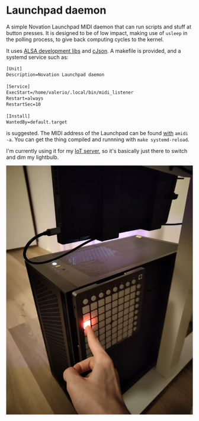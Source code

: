 # Launchpad daemon

A simple Novation Launchpad MIDI daemon that can run scripts and stuff at button presses. It is designed to be of low impact, making use of `usleep` in the polling process, to give back computing cycles to the kernel.

It uses [ALSA development libs](https://archlinux.org/packages/extra/x86_64/alsa-lib/) and [cJson](https://github.com/DaveGamble/cJSON). A makefile is provided, and a systemd service such as:

```
[Unit]
Description=Novation Launchpad daemon

[Service]
ExecStart=/home/valerio/.local/bin/midi_listener
Restart=always
RestartSec=10

[Install]
WantedBy=default.target
```

is suggested. The MIDI address of the Launchpad can be found [with](https://archlinux.org/packages/extra/x86_64/alsa-utils/) `amidi -a`. You can get the thing compiled and runnning with `make systemd-reload`.

I'm currently using it for my [IoT server](https://github.com/iacobucci/iot-server), so it's basically just there to switch and dim my lightbulb.

![](res/pic_or_it_didnt_happen.webp)
